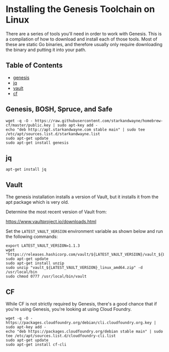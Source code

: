 # Installing the Genesis Toolchain on Linux

There are a series of tools you'll need in order to work with Genesis. This is
a compilation of how to download and install each of those tools. Most of these
are static Go binaries, and therefore usually only require downloading the
binary and putting it into your path.

## Table of Contents

* [genesis](#genesis-bosh-spruce-and-safe)
* [jq](#jq)
* [vault](#vault)
* [cf](#cf)

<a name="genesis-bosh-spruce-and-safe"></a>
## Genesis, BOSH, Spruce, and Safe

```
wget -q -O - https://raw.githubusercontent.com/starkandwayne/homebrew-cf/master/public.key | sudo apt-key add -
echo "deb http://apt.starkandwayne.com stable main" | sudo tee /etc/apt/sources.list.d/starkandwayne.list
sudo apt-get update
sudo apt-get install genesis
```

<a name="jq"></a>
## jq

```
apt-get install jq
```

<a name="vault"></a>
## Vault

The genesis installation installs a version of Vault, but it installs it from the apt
package which is very old. 

Determine the most recent version of Vault from:

https://www.vaultproject.io/downloads.html

Set the `LATEST_VAULT_VERSION` environment variable as shown below and run the following commands:

```
export LATEST_VAULT_VERSION=1.1.3
wget "https://releases.hashicorp.com/vault/${LATEST_VAULT_VERSION}/vault_${LATEST_VAULT_VERSION}_linux_amd64.zip"
sudo apt-get update
sudo apt-get install unzip
sudo unzip "vault_${LATEST_VAULT_VERSION}_linux_amd64.zip" -d /usr/local/bin
sudo chmod 0777 /usr/local/bin/vault
```

<a name="cf"></a>
## CF

While CF is not strictly required by Genesis, there's a good chance that if
you're using Genesis, you're looking at using Cloud Foundry.

```
wget -q -O - https://packages.cloudfoundry.org/debian/cli.cloudfoundry.org.key | sudo apt-key add -
echo "deb https://packages.cloudfoundry.org/debian stable main" | sudo tee /etc/apt/sources.list.d/cloudfoundry-cli.list
sudo apt-get update
sudo apt-get install cf-cli
```
